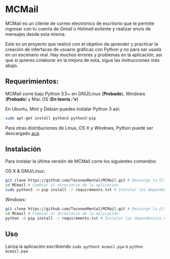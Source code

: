 # MCMail

MCMail es un cliente de correo electrónico de escritorio que te permite ingresar con tu cuenta de *Gmail* o *Hotmail* exitente y realizar envío de mensajes desde esta misma. 

Este es un proyecto que realicé con el objetivo de aprender y practicar la creación de interfaces de usuario gráficas con Python y no para ser usada en un escenario real. Hay muchos errores y problemas en la aplicación, asi que si quieres colaborar en la mejora de esta, sigue las instrucciones más abajo.

## Requerimientos:

MCMail corre bajo Python 3.5+ en GNU/Linux (**Probado**), Windows (**Probado**) y Mac OS (**En teoría :'v**)

En Ubuntu, Mint y Debian puedes instalar Python 3 así:
```sh
sudo apt-get install python3 python3-pip
```

Para otras distribuciones de Linux, OS X y Windows, Python puede ser descargado [acá](http://www.python.org/getit/).

## Instalación

Para instalar la última versión de MCMail corre los siguientes comandos:

OS X & GNU/Linux:

```sh
git clone https://github.com/TaconeoMental/MCMail.git # Descarga la última revisión
cd MCmail # Cambiar al directorio de la aplicación
sudo python3 -m pip install -r requirements.txt # Instalar las dependencias necesarias
```

Windows:

```sh
git clone https://github.com/TaconeoMental/MCMail.git # Descarga la última revisión
cd MCmail # Cambiar al directorio de la aplicación
python -m pip install -r requirements.txt # Instalar las dependencias necesarias
```

## Uso

Lanza la aplicación escribiendo ```sudo python3 mcmail.pyw``` o ```python mcmail.pyw```
